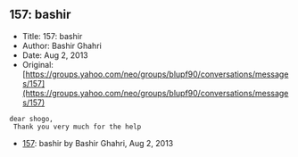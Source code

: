 ## 157: bashir

- Title: 157: bashir
- Author: Bashir Ghahri
- Date: Aug 2, 2013
- Original: [https://groups.yahoo.com/neo/groups/blupf90/conversations/messages/157](https://groups.yahoo.com/neo/groups/blupf90/conversations/messages/157)

```
dear shogo,
 Thank you very much for the help
```

- [157](0157.md): bashir by Bashir Ghahri, Aug 2, 2013
